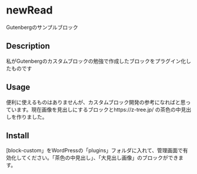 # newRead
Gutenbergのサンプルブロック


## Description

私がGutenbergのカスタムブロックの勉強で作成したブロックをプラグイン化したものです

## Usage
便利に使えるものはありませんが、カスタムブロック開発の参考になればと思っています。現在画像を見出しにするブロックとhttps://z-tree.jp/
の茶色の中見出しを作りました。

## Install

[block-custom」をWordPressの「plugins」フォルダに入れて、管理画面で有効化してください。「茶色の中見出し」、「大見出し画像」のブロックができます。


